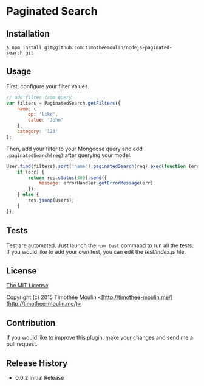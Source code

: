 # Paginated Search

## Installation
```$ npm install git@github.com:timotheemoulin/nodejs-paginated-search.git```

## Usage
First, configure your filter values.

```js
// add filter from query
var filters = PaginatedSearch.getFilters({
    name: {
        op: 'like',
        value: 'John'
    },
    category: '123'
};
```

Then, add your filter to your Mongoose query and add ```.paginatedSearch(req)``` after querying your model.

```js
User.find(filters).sort('name').paginatedSearch(req).exec(function (err, users) {
    if (err) {
        return res.status(400).send({
            message: errorHandler.getErrorMessage(err)
        });
    } else {
        res.jsonp(users);
    }
});
```

## Tests
Test are automated. Just launch the ```npm test``` command to run all the tests.
If you would like to add your own test, you can edit the *test/index.js* file.

## License
[The MIT License](http://opensource.org/licenses/MIT)

Copyright (c) 2015 Timothée Moulin <[http://timothee-moulin.me/](http://timothee-moulin.me/)>

## Contribution
If you would like to improve this plugin, make your changes and send me a pull request.

## Release History
* 0.0.2 Initial Release